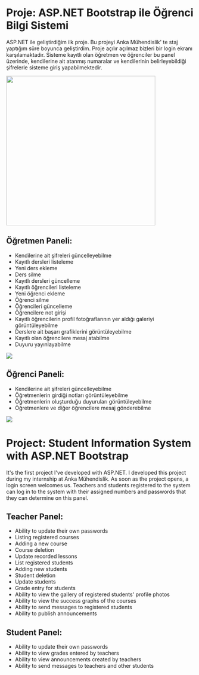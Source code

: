 # Proje: ASP.NET Bootstrap ile Öğrenci Bilgi Sistemi

ASP.NET ile geliştirdiğim ilk proje. Bu projeyi Anka Mühendislik' te staj yaptığım süre boyunca geliştirdim. Proje açılır açılmaz bizleri bir login ekranı karşılamaktadır. Sisteme kayıtlı olan öğretmen ve öğrenciler bu panel üzerinde, kendilerine ait atanmış numaralar ve kendilerinin belirleyebildiği şifrelerle sisteme giriş yapabilmektedir.

<img src="https://i.hizliresim.com/jzv8f8e.png" width="400" height="400"></img>

## Öğretmen Paneli:

* Kendilerine ait şifreleri güncelleyebilme
* Kayıtlı dersleri listeleme
* Yeni ders ekleme
* Ders silme
* Kayıtlı dersleri güncelleme
* Kayıtlı öğrencileri listeleme
* Yeni öğrenci ekleme
* Öğrenci silme
* Öğrencileri güncelleme
* Öğrencilere not girişi
* Kayıtlı öğrencilerin profil fotoğraflarının yer aldığı galeriyi görüntüleyebilme
* Derslere ait başarı grafiklerini görüntüleyebilme
* Kayıtlı olan öğrencilere mesaj atabilme
* Duyuru yayınlayabilme

<img src="https://i.hizliresim.com/6u381gl.png"></img>

## Öğrenci Paneli:

* Kendilerine ait şifreleri güncelleyebilme
* Öğretmenlerin girdiği notları görüntüleyebilme
* Öğretmenlerin oluşturduğu duyuruları görüntüleyebilme
* Öğretmenlere ve diğer öğrencilere mesaj gönderebilme

<img src="https://i.hizliresim.com/af2gyfg.png"></img>

# Project: Student Information System with ASP.NET Bootstrap

It's the first project I've developed with ASP.NET. I developed this project during my internship at Anka Mühendislik. As soon as the project opens, a login screen welcomes us. Teachers and students registered to the system can log in to the system with their assigned numbers and passwords that they can determine on this panel.

## Teacher Panel:

* Ability to update their own passwords
* Listing registered courses
* Adding a new course
* Course deletion
* Update recorded lessons
* List registered students
* Adding new students
* Student deletion
* Update students
* Grade entry for students
* Ability to view the gallery of registered students' profile photos
* Ability to view the success graphs of the courses
* Ability to send messages to registered students
* Ability to publish announcements

## Student Panel:

* Ability to update their own passwords
* Ability to view grades entered by teachers
* Ability to view announcements created by teachers
* Ability to send messages to teachers and other students
